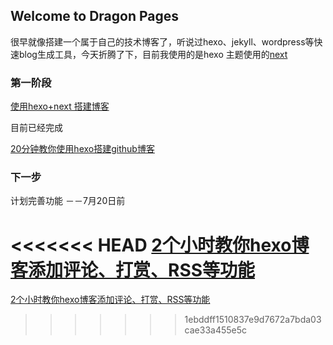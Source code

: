 ## Welcome to Dragon Pages

很早就像搭建一个属于自己的技术博客了，听说过hexo、jekyll、wordpress等快速blog生成工具，今天折腾了下，目前我使用的是hexo 主题使用的[next](https://github.com/iissnan/hexo-theme-next)

### 第一阶段

[使用hexo+next 搭建博客](https://segmentfault.com/a/1190000007419230)

目前已经完成

[20分钟教你使用hexo搭建github博客](http://www.jianshu.com/p/ba292e05ddb7)

### 下一步
计划完善功能 －－7月20日前

<<<<<<< HEAD
[2个小时教你hexo博客添加评论、打赏、RSS等功能](http://www.jianshu.com/p/5973c05d7100)
=======
[2个小时教你hexo博客添加评论、打赏、RSS等功能](http://www.jianshu.com/p/5973c05d7100)
>>>>>>> 1ebddff1510837e9d7672a7bda03cae33a455e5c
